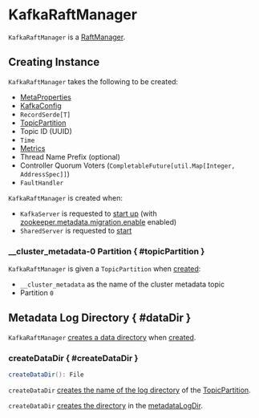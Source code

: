 # KafkaRaftManager

`KafkaRaftManager` is a [RaftManager](RaftManager.md).

## Creating Instance

`KafkaRaftManager` takes the following to be created:

* <span id="metaProperties"> [MetaProperties](MetaProperties.md)
* <span id="config"> [KafkaConfig](../KafkaConfig.md)
* <span id="recordSerde"> `RecordSerde[T]`
* [TopicPartition](#topicPartition)
* <span id="topicId"> Topic ID (UUID)
* <span id="time"> `Time`
* <span id="metrics"> [Metrics](../metrics/Metrics.md)
* <span id="threadNamePrefixOpt"> Thread Name Prefix (optional)
* <span id="controllerQuorumVotersFuture"> Controller Quorum Voters (`CompletableFuture[util.Map[Integer, AddressSpec]]`)
* <span id="fatalFaultHandler"> `FaultHandler`

`KafkaRaftManager` is created when:

* `KafkaServer` is requested to [start up](../broker/KafkaServer.md#startup) (with [zookeeper.metadata.migration.enable](../KafkaConfig.md#zookeeper.metadata.migration.enable) enabled)
* `SharedServer` is requested to [start](SharedServer.md#start)

### \_\_cluster_metadata-0 Partition { #topicPartition }

`KafkaRaftManager` is given a `TopicPartition` when [created](#creating-instance):

* `__cluster_metadata` as the name of the cluster metadata topic
* Partition `0`

## Metadata Log Directory { #dataDir }

`KafkaRaftManager` [creates a data directory](KafkaRaftManager.md#createDataDir) when [created](#creating-instance).

### createDataDir { #createDataDir }

```scala
createDataDir(): File
```

`createDataDir` [creates the name of the log directory](../log/UnifiedLog.md#logDirName) of the [TopicPartition](#topicPartition).

`createDataDir` [creates the directory](#createLogDirectory) in the [metadataLogDir](../KafkaConfig.md#metadataLogDir).
